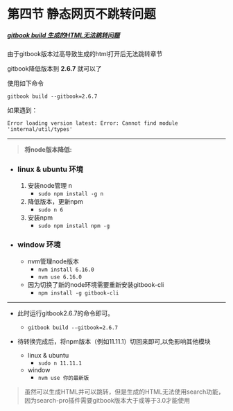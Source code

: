 # 第四节 静态网页不跳转问题

##### [gitbook build 生成的HTML无法跳转问题](https://github.com/yuanwenq/blog/blob/master/Other/gitbook/gitbook_build_html_BUG.md)

由于gitbook版本过高导致生成的html打开后无法跳转章节

gitbook降低版本到 **2.6.7** 就可以了

使用如下命令

`gitbook build --gitbook=2.6.7`

如果遇到：

`Error loading version latest: Error: Cannot find module 'internal/util/types'`  

---
> **将node版本降低:**
- ### linux & ubuntu 环境
    1. 安装node管理 n
        - `sudo npm install -g n`
    2. 降低版本，更新npm
        - `sudo n 6`
    3. 安装npm
        - `sudo npm install npm -g` 
- ### window 环境
    - nvm管理node版本
        - `nvm install 6.16.0`
        - `nvm use 6.16.0`
    - 因为切换了新的node环境需要重新安装gitbook-cli
        - `npm install -g gitbook-cli`

---
- 此时运行gitbook2.6.7的命令即可。  
    - `gitbook build --gitbook=2.6.7`

- 待转换完成后，将npm版本（例如11.11.1）切回来即可,以免影响其他模块
    - linux & ubuntu
        - `sudo n 11.11.1`
    - window
        - `nvm use 你的最新版`

> 虽然可以生成HTML并可以跳转，但是生成的HTML无法使用search功能，因为search-pro插件需要gitbook版本大于或等于3.0才能使用